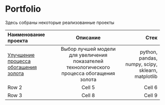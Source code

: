 # Portfolio
Здесь собраны некоторые реализованные проекты

| Наименование проекта | Описание  | Стек |
|:------------- |:---------------:| -------------:|
|[Улучшение процесса обогащения золота](https://goo.su/pNode)|Выбор лучшей модели для увеличения показателей технологического процесса обогащения золота|python, pandas, numpy, scipy, sklearn, matplotlib|
| Row 2         | Cell 5          | Cell 6        |
| Row 3         | Cell 8          | Cell 9        |
